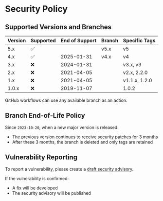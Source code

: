 # Security Policy

## Supported Versions and Branches

| Version | Supported          | End of Support | Branch | Specific Tags |
| ------- | ------------------ | -------------- | ------ | ------------- |
| 5.x     | :white_check_mark: |                | v5.x   | v5            |
| 4.x     | :white_check_mark: | 2025-01-31     | v4.x   | v4            |
| 3.x     | :x:                | 2024-01-31     |        | v3.x, v3      |
| 2.x     | :x:                | 2021-04-05     |        | v2.x, 2.2.0   |
| 1.x     | :x:                | 2021-04-05     |        | v1.1.x, 1.2.0 |
| 1.0.x   | :x:                | 2019-11-07     |        | 1.0.2         |

GitHub workflows can use any available branch as an action.

## Branch End-of-Life Policy

Since `2023-10-20`, when a new major version is released:

- The previous version continues to receive security patches for 3 months
- After these 3 months, the branch is deleted and only tags are retained

## Vulnerability Reporting

To report a vulnerability, please create a [draft security advisory](https://github.com/rlespinasse/github-slug-action/security/advisories).

If the vulnerability is confirmed:

- A fix will be developed
- The security advisory will be published
